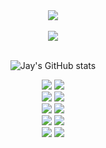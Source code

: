 <div align="center">
  <img src="https://github.com/user-attachments/assets/4fe0be97-698d-4bc9-bbf4-b1ab020085b4" />
  <br><br>
  <img src="https://github.com/user-attachments/assets/211933b2-8ddf-4cf3-a12f-909534cee785"/>
  <br><br>
</div>

<div align="center">

![Jay's GitHub stats](https://github-readme-stats.vercel.app/api?username=Momentum96\&hide=issues\&show_icons=true\&title_color=fff\&icon_color=79ff97\&text_color=9f9f9f\&bg_color=151515)

</div>

<div align="center">
  <img src="https://github-readme-stats.vercel.app/api/pin?username=Momentum96&repo=Tire-Data-Analysis&title_color=fff&icon_color=79ff97&text_color=9f9f9f&bg_color=151515" />
  <img src="https://github-readme-stats.vercel.app/api/pin?username=Momentum96&repo=RoadClassification&title_color=fff&icon_color=79ff97&text_color=9f9f9f&bg_color=151515" />
  <br>
  <img src="https://github-readme-stats.vercel.app/api/pin?username=Momentum96&repo=ROK&title_color=fff&icon_color=79ff97&text_color=9f9f9f&bg_color=151515" />
  <img src="https://github-readme-stats.vercel.app/api/pin?username=Momentum96&repo=dfm-macro&title_color=fff&icon_color=79ff97&text_color=9f9f9f&bg_color=151515" />
  <br>
  <img src="https://github-readme-stats.vercel.app/api/pin?username=Momentum96&repo=starcraft-macro&title_color=fff&icon_color=79ff97&text_color=9f9f9f&bg_color=151515" />
  <img src="https://github-readme-stats.vercel.app/api/pin?username=Momentum96&repo=Quasarbot&title_color=fff&icon_color=79ff97&text_color=9f9f9f&bg_color=151515" />
  <br>
  <img src="https://github-readme-stats.vercel.app/api/pin?username=Momentum96&repo=FIFA20-MaterialImporter&title_color=fff&icon_color=79ff97&text_color=9f9f9f&bg_color=151515" />
  <img src="https://github-readme-stats.vercel.app/api/pin?username=Momentum96&repo=Capstone&title_color=fff&icon_color=79ff97&text_color=9f9f9f&bg_color=151515" />
  <br>
  <img src="https://github-readme-stats.vercel.app/api/pin?username=Momentum96&repo=WITLAB_CasStreamer&title_color=fff&icon_color=79ff97&text_color=9f9f9f&bg_color=151515" />
  <img src="https://github-readme-stats.vercel.app/api/pin?username=Momentum96&repo=auto_nl_system&title_color=fff&icon_color=79ff97&text_color=9f9f9f&bg_color=151515" />
  <br>
</div>
